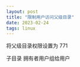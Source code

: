 ```yaml
---
layout: post
title: "限制用户访问父级目录"
date: 2023-02-24
tags: linux
---
```


将父级目录权限设置为 771

子目录 拥有者用户组给用户